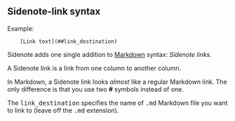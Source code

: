 Sidenote-link syntax
--------------------
 
Example:

        [Link text](##link_destination)

Sidenote adds one single addition to [Markdown](##markdown) syntax: *Sidenote links*.

A Sidenote link is a link from one column to another column.

In Markdown, a Sidenote link looks *almost* like a regular Markdown link. The only difference is that you use two **#** symbols instead of one.

The <tt>link_destination</tt> specifies the name of <tt>.md</tt> Markdown file you want to link to (leave off the <tt>.md</tt> extension).

